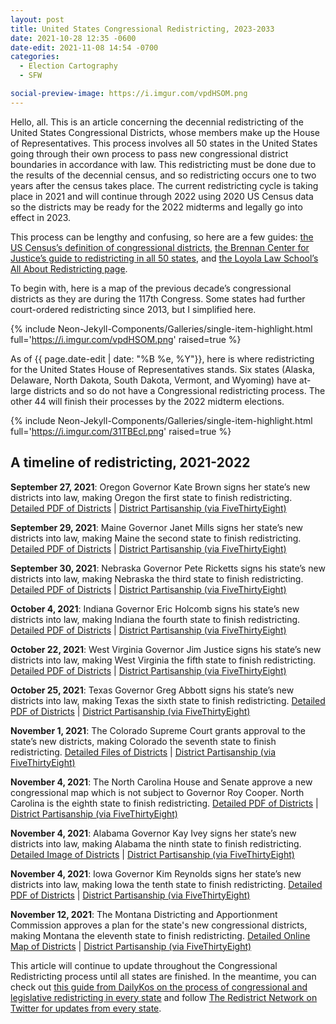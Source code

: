 ```yaml
---
layout: post
title: United States Congressional Redistricting, 2023-2033
date: 2021-10-28 12:35 -0600
date-edit: 2021-11-08 14:54 -0700
categories:
  - Election Cartography
  - SFW

social-preview-image: https://i.imgur.com/vpdHSOM.png
---
```


Hello, all. This is an article concerning the decennial redistricting of the United States Congressional Districts, whose members make up the House of Representatives. This process involves all 50 states in the United States going through their own process to pass new congressional district boundaries in accordance with law. This redistricting must be done due to the results of the decennial census, and so redistricting occurs one to two years after the census takes place. The current redistricting cycle is taking place in 2021 and will continue through 2022 using 2020 US Census data so the districts may be ready for the 2022 midterms and legally go into effect in 2023.

This process can be lengthy and confusing, so here are a few guides: [the US Census’s definition of congressional districts](https://www.census.gov/programs-surveys/geography/guidance/geo-areas/congressional-dist.html), [the Brennan Center for Justice’s guide to redistricting in all 50 states](https://www.brennancenter.org/our-work/research-reports/50-state-guide-redistricting), and [the Loyola Law School’s All About Redistricting page](https://redistricting.lls.edu/).

To begin with, here is a map of the previous decade’s congressional districts as they are during the 117th Congress. Some states had further court-ordered redistricting since 2013, but I simplified here.

{% include Neon-Jekyll-Components/Galleries/single-item-highlight.html
    full='https://i.imgur.com/vpdHSOM.png'
    raised=true
    %}


As of {{ page.date-edit | date: "%B %e, %Y"}}, here is where redistricting for the United States House of Representatives stands. Six states (Alaska, Delaware, North Dakota, South Dakota, Vermont, and Wyoming) have at-large districts and so do not have a Congressional redistricting process. The other 44 will finish their processes by the 2022 midterm elections.

{% include Neon-Jekyll-Components/Galleries/single-item-highlight.html
    full='https://i.imgur.com/31TBEcl.png'
    raised=true
    %}



## A timeline of redistricting, 2021-2022 ##

**September 27, 2021**: Oregon Governor Kate Brown signs her state’s new districts into law, making Oregon the first state to finish redistricting. [Detailed PDF of Districts](https://www.oregonlegislature.gov/redistricting/Map%20Files/Adopted%20Oregon%20Congressional%20Map%20%28SB%20881%20A%29.pdf) \| [District Partisanship (via FiveThirtyEight)](https://projects.fivethirtyeight.com/redistricting-2022-maps/oregon/)

**September 29, 2021**: Maine Governor Janet Mills signs her state’s new districts into law, making Maine the second state to finish redistricting. [Detailed PDF of Districts](https://legislature.maine.gov/doc/7142) \| [District Partisanship (via FiveThirtyEight)](https://projects.fivethirtyeight.com/redistricting-2022-maps/maine/)

**September 30, 2021**: Nebraska Governor Pete Ricketts signs his state’s new districts into law, making Nebraska the third state to finish redistricting. [Detailed PDF of Districts](http://news.legislature.ne.gov/red/files/2021/09/CONG21-39002-Statewide-LB1.pdf) \| [District Partisanship (via FiveThirtyEight)](https://projects.fivethirtyeight.com/redistricting-2022-maps/nebraska/)

**October 4, 2021**: Indiana Governor Eric Holcomb signs his state’s new districts into law, making Indiana the fourth state to finish redistricting. [Detailed PDF of Districts](https://www.indianahouserepublicans.com/clientuploads/2021/Redistricting/Proposed_2021_Congressional_Maps_Districts_Counties_Townships_Cities.pdf) \| [District Partisanship (via FiveThirtyEight)](https://projects.fivethirtyeight.com/redistricting-2022-maps/indiana/)

**October 22, 2021**: West Virginia Governor Jim Justice signs his state’s new districts into law, making West Virginia the fifth state to finish redistricting. [Detailed PDF of Districts](https://www.wvlegislature.gov/legisdocs/redistricting/house/consensus_congressional.pdf) \| [District Partisanship (via FiveThirtyEight)](https://projects.fivethirtyeight.com/redistricting-2022-maps/west-virginia/)

**October 25, 2021**: Texas Governor Greg Abbott signs his state’s new districts into law, making Texas the sixth state to finish redistricting. [Detailed PDF of Districts](https://data.capitol.texas.gov/dataset/b806b39a-4bab-4103-a66a-9c99bcaba490/resource/d46a35b1-8e37-44e3-92d7-682703a0b30b/download/planc2193_map_36x40.pdf) \| [District Partisanship (via FiveThirtyEight)](https://projects.fivethirtyeight.com/redistricting-2022-maps/texas/)

**November 1, 2021**: The Colorado Supreme Court grants approval to the state’s new districts, making Colorado the seventh state to finish redistricting. [Detailed Files of Districts](https://redistricting.colorado.gov/content/congressional-final-approved) \| [District Partisanship (via FiveThirtyEight)](https://projects.fivethirtyeight.com/redistricting-2022-maps/colorado/ )

**November 4, 2021**: The North Carolina House and Senate approve a new congressional map which is not subject to Governor Roy Cooper. North Carolina is the eighth state to finish redistricting. [Detailed PDF of Districts](https://webservices.ncleg.gov/ViewBillDocument/2021/53269/0/S740%20First%20Edition%20-%2019%20x%2036%20Map%20w%20Incumbents) \| [District Partisanship (via FiveThirtyEight)](https://projects.fivethirtyeight.com/redistricting-2022-maps/arkansas/)

**November 4, 2021**: Alabama Governor Kay Ivey signs her state’s new districts into law, making Alabama the ninth state to finish redistricting. [Detailed Image of Districts](https://www.scribd.com/document/536587404/Alabama-congressional-map-2022#from_embed) \| [District Partisanship (via FiveThirtyEight)](https://projects.fivethirtyeight.com/redistricting-2022-maps/alabama/)

**November 4, 2021**: Iowa Governor Kim Reynolds signs her state’s new districts into law, making Iowa the tenth state to finish redistricting. [Detailed PDF of Districts](https://gis.legis.iowa.gov/Plan2/Plan2Statewide22x34.pdf) \| [District Partisanship (via FiveThirtyEight)](https://projects.fivethirtyeight.com/redistricting-2022-maps/iowa/)

**November 12, 2021**: The Montana Districting and Apportionment Commission approves a plan for the state's new congressional districts, making Montana the eleventh state to finish redistricting. [Detailed Online Map of Districts](https://app.mydistricting.com/legdistricting/comments/plan/33/23) \| [District Partisanship (via FiveThirtyEight)](https://projects.fivethirtyeight.com/redistricting-2022-maps/montana/)


This article will continue to update throughout the Congressional Redistricting process until all states are finished. In the meantime, you can check out [this guide from DailyKos on the process of congressional and legislative redistricting in every state](https://docs.google.com/spreadsheets/d/e/2PACX-1vQBfMtdaAHDWfdZ-SUUvbmKyE6oXLL1Tt0fBejDC1SfZK1wY3Kkmw6UiV_AFhETopm0mvo9MoMOvZEh/pubhtml?gid=1108526047) and follow [The Redistrict Network on Twitter for updates from every state](https://twitter.com/RedistrictNet).
